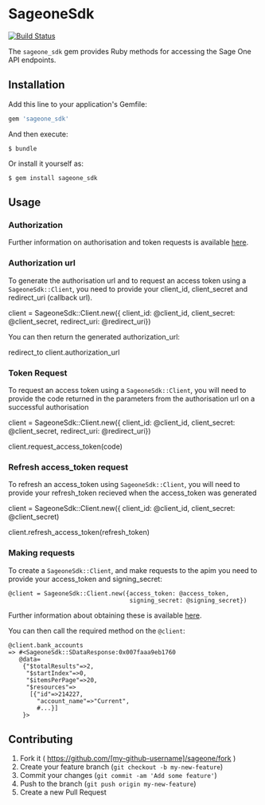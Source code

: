 # SageoneSdk

[![Build Status](https://travis-ci.org/Sage/sageone_api_ruby_sdk.svg?branch=master)](https://travis-ci.org/Sage/sageone_api_ruby_sdk)

The `sageone_sdk` gem provides Ruby methods for accessing the Sage One API endpoints.

## Installation

Add this line to your application's Gemfile:

```ruby
gem 'sageone_sdk'
```

And then execute:

    $ bundle

Or install it yourself as:

    $ gem install sageone_sdk

## Usage

### Authorization
Further information on authorisation and token requests is available [here](https://developers.sageone.com/docs/en/v1#authentication).

### Authorization url
To generate the authorisation url and to request an access token using a `SageoneSdk::Client`, you need to provide your client_id, client_secret and redirect_uri (callback url).


client = SageoneSdk::Client.new({ client_id: @client_id,
                                  client_secret: @client_secret,
                                  redirect_uri: @redirect_uri})

You can then return the generated authorization_url:

redirect_to client.authorization_url

### Token Request
To request an access token using a `SageoneSdk::Client`, you will need to provide the code returned in the parameters from the authorisation url on a successful authorisation

client = SageoneSdk::Client.new({ client_id: @client_id,
                                  client_secret: @client_secret,
                                  redirect_uri: @redirect_uri})

client.request_access_token(code)

### Refresh access_token request
To refresh an access_token using `SageoneSdk::Client`, you will need to provide your refresh_token recieved when the access_token was generated

client = SageoneSdk::Client.new({ client_id: @client_id,
                                  client_secret: @client_secret)

client.refresh_access_token(refresh_token)

### Making requests
To create a `SageoneSdk::Client`, and make requests to the apim you need to provide your access_token and signing_secret:

```
@client = SageoneSdk::Client.new({access_token: @access_token,
                                  signing_secret: @signing_secret})
```

Further information about obtaining these is available [here](https://developers.sageone.com/docs/en/v1#overview).

You can then call the required method on the `@client`:

```
@client.bank_accounts
=> #<SageoneSdk::SDataResponse:0x007faaa9eb1760
   @data=
    {"$totalResults"=>2,
     "$startIndex"=>0,
     "$itemsPerPage"=>20,
     "$resources"=>
      [{"id"=>214227,
        "account_name"=>"Current",
        #...}]
    }>
```


## Contributing

1. Fork it ( https://github.com/[my-github-username]/sageone/fork )
2. Create your feature branch (`git checkout -b my-new-feature`)
3. Commit your changes (`git commit -am 'Add some feature'`)
4. Push to the branch (`git push origin my-new-feature`)
5. Create a new Pull Request
